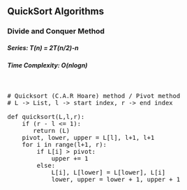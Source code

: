 ## QuickSort Algorithms


### Divide and Conquer Method
##### Series: T(n) = 2T(n/2)-n
##### Time Complexity: O(nlogn)
<pre>
<p>
# Quicksort (C.A.R Hoare) method / Pivot method
# L -> List, l -> start index, r -> end index

def quicksort(L,l,r): 
    if (r - l <= 1):
       return (L)
    pivot, lower, upper = L[l], l+1, l+1
    for i in range(l+1, r):
        if L[i] > pivot:
            upper += 1
        else:
            L[i], L[lower] = L[lower], L[i]
            lower, upper = lower + 1, upper + 1
       
</p>
</pre>
